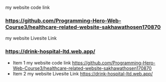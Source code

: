 my website code link
### https://github.com/Programming-Hero-Web-Course3/healthcare-related-website-sakhawathosen170870

my website Livesite Link
### https://drink-hospital-ltd.web.app/

- Item 1 my website code link https://github.com/Programming-Hero-Web-Course3/healthcare-related-website-sakhawathosen170870
- Item 2 my website Livesite Link  https://drink-hospital-ltd.web.app/
